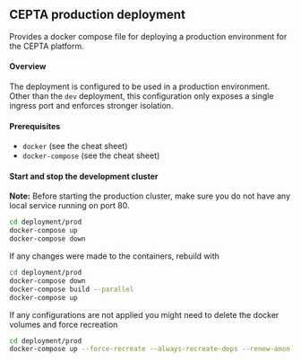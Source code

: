 ## CEPTA production deployment

Provides a docker compose file for deploying a 
production environment for the CEPTA platform.

#### Overview
The deployment is configured to be used in a production environment.
Other than the `dev` deployment, this configuration only exposes
a single ingress port and enforces stronger isolation.

#### Prerequisites
- `docker` (see the cheat sheet)
- `docker-compose` (see the cheat sheet)

#### Start and stop the development cluster
__Note:__ Before starting the production cluster, make sure 
you do not have any local service running on port 80.

```bash
cd deployment/prod
docker-compose up
docker-compose down
```
If any changes were made to the containers, rebuild with
```bash
cd deployment/prod
docker-compose down
docker-compose build --parallel
docker-compose up
```
If any configurations are not applied you might need to delete 
the docker volumes and force recreation
```bash
cd deployment/prod
docker-compose up --force-recreate --always-recreate-deps --renew-anon-volumes
```
